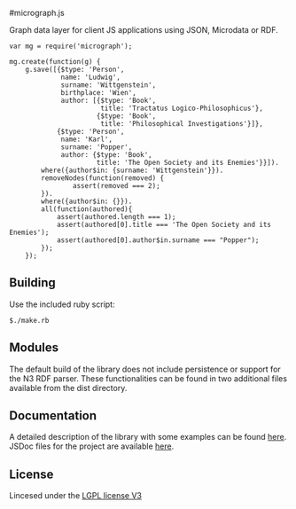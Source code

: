 #micrograph.js

Graph data layer for client JS applications using JSON, Microdata or RDF.

    var mg = require('micrograph');

    mg.create(function(g) {
     	g.save([{$type: 'Person',
     		     name: 'Ludwig',
     		     surname: 'Wittgenstein',
     		     birthplace: 'Wien',
     	         author: [{$type: 'Book',
     		         	   title: 'Tractatus Logico-Philosophicus'},
     		      	      {$type: 'Book',
     		      	       title: 'Philosophical Investigations'}]},
     		    {$type: 'Person',
     		     name: 'Karl',
     		     surname: 'Popper',
     		     author: {$type: 'Book',
     		     	      title: 'The Open Society and its Enemies'}}]).
     	    where({author$in: {surname: 'Wittgenstein'}}).
            removeNodes(function(removed) {
     		        assert(removed === 2);
     	    }).
     	    where({author$in: {}}).
     	    all(function(authored){
     		    assert(authored.length === 1);
     		    assert(authored[0].title === 'The Open Society and its Enemies');
     		    assert(authored[0].author$in.surname === "Popper");		
     	    });
        });

## Building

Use the included ruby script:

    $./make.rb

## Modules

The default build of the library does not include persistence or support for the N3 RDF parser. These functionalities can be found in two additional files available from the dist directory.

## Documentation

A detailed description of the library with some examples can be found <a href="http://antoniogarrote.github.com/micrograph.js/index.html">here</a>.
JSDoc files for the project are available <a href="http://antoniogarrote.github.com/micrograph.js/doc/index.html">here</a>.

## License

Lincesed under the <a rel="license" href="http://www.gnu.org/licenses/lgpl.html">LGPL license V3</a>